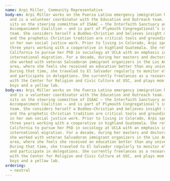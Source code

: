 ```yaml
---
name: Arpi Miller, Community Representative
body-en: Arpi Miller works on the Fuerza Latina emergency immigration hotline
  and is a volunteer coordinator with the Education and Outreach team. She also
  sits on the steering committee of ISAAC – the Interfaith Sanctuary and
  Accompaniment Coalition – and is part of Plymouth Congregational’s immigration
  team. She considers herself a Buddeo-Christian and believes insight meditation
  and the prophetic Christian tradition are critical tools and grounding forces
  in her own social justice work. Prior to living in Colorado, Arpi spent nearly
  three years working with a cooperative in highland Guatemala. She returned to
  California to pursue her PhD in sociology at UCLA with an emphasis in
  international migration. For a decade, during her masters and doctoral work,
  she worked with veteran Salvadoran immigrant organizers in the Los Angeles
  area, where she feels she received an education better than any university.
  During that time, she traveled to El Salvador regularly to monitor elections
  and participate in delegations. She currently freelances as a research fellow
  with the Center for Religion and Civic Culture at USC, and plays mom to two
  boys and a yellow lab.
body-es: Arpi Miller works on the Fuerza Latina emergency immigration hotline
  and is a volunteer coordinator with the Education and Outreach team. She also
  sits on the steering committee of ISAAC – the Interfaith Sanctuary and
  Accompaniment Coalition – and is part of Plymouth Congregational’s immigration
  team. She considers herself a Buddeo-Christian and believes insight meditation
  and the prophetic Christian tradition are critical tools and grounding forces
  in her own social justice work. Prior to living in Colorado, Arpi spent nearly
  three years working with a cooperative in highland Guatemala. She returned to
  California to pursue her PhD in sociology at UCLA with an emphasis in
  international migration. For a decade, during her masters and doctoral work,
  she worked with veteran Salvadoran immigrant organizers in the Los Angeles
  area, where she feels she received an education better than any university.
  During that time, she traveled to El Salvador regularly to monitor elections
  and participate in delegations. She currently freelances as a research fellow
  with the Center for Religion and Civic Culture at USC, and plays mom to two
  boys and a yellow lab.
ordering:
  - neutral
---
```

